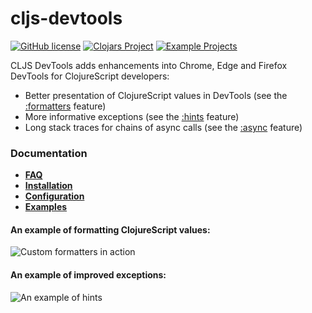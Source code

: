 # cljs-devtools 

[![GitHub license](https://img.shields.io/badge/license-MIT-lightgrey.svg)](license.txt)
[![Clojars Project](https://img.shields.io/clojars/v/binaryage/devtools.svg)](https://clojars.org/binaryage/devtools) 
[![Example Projects](https://img.shields.io/badge/project-examples-ff69b4.svg)](https://github.com/binaryage/cljs-devtools/tree/master/examples)

CLJS DevTools adds enhancements into Chrome, Edge and Firefox DevTools for ClojureScript developers:

* Better presentation of ClojureScript values in DevTools (see the [:formatters][1] feature)
* More informative exceptions (see the [:hints][2] feature)
* Long stack traces for chains of async calls (see the [:async][3] feature)

### Documentation

* [**FAQ**](docs/faq.md)
* [**Installation**](docs/installation.md)
* [**Configuration**](docs/configuration.md)
* [**Examples**](examples)

#### An example of formatting ClojureScript values:

![Custom formatters in action](https://box.binaryage.com/cljs-devtools-sample-full.png)

#### An example of improved exceptions:

![An example of hints](https://box.binaryage.com/cljs-devtools-sanity-hint.png)

[1]: https://github.com/binaryage/cljs-devtools/blob/master/docs/faq.md#what-is-the-formatters-feature
[2]: https://github.com/binaryage/cljs-devtools/blob/master/docs/faq.md#what-is-the-hints-feature
[3]: https://github.com/binaryage/cljs-devtools/blob/master/docs/faq.md#what-is-the-async-feature

